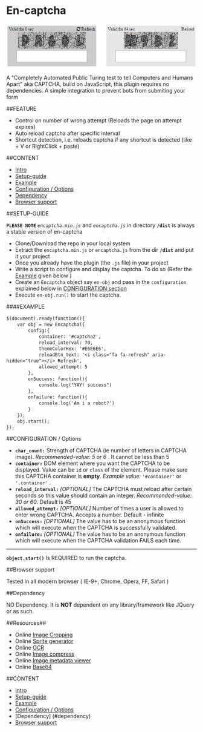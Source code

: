 <a name="intro"></a> 
# En-captcha 
![Image missing](https://github.com/SiddharthaChowdhury/enCAPTCHA/blob/master/img.webp)

A "Completely Automated Public Turing test to tell Computers and Humans Apart" aka CAPTCHA, build on JavaScript, this plugin requires no dependencies. A simple integration to prevent bots from submiting your form

##FEATURE

- Control on number of wrong attempt (Reloads the page on attempt expires)
- Auto reload captcha after specific interval
- Shortcut detection, i.e. reloads captcha if any shortcut is detected (like <ctrl> + V or RightClick + paste)

##CONTENT

- [Intro](#intro)
- [Setup-guide](#setup)
- [Example](#example) 
- [Configuration / Options](#CONFIGURATION)
- [Dependency](#dependency)
- [Browser support](#browser) 


<a name="setup"></a>
##SETUP-GUIDE 

**`PLEASE NOTE`** *`encaptcha.min.js`* and *`encaptcha.js`* in directory **`/dist`** is always a stable version of en-captcha

- Clone/Download the repo in your local system
- Extract the `encaptcha.min.js` or `encaptcha.js` from the dir **`/dist`** and put it your project
- Once you already have the plugin (the `.js` file) in your project
- Write a script to configure and display the captcha. To do so (Refer the  [Example](#example) given below )   
- Create an `Encaptcha` object say `en-obj` and pass in the `configuration` explained below in [CONFIGURATION section](#CONFIGURATION)
- Execute `en-obj.run()` to start the captcha.

<a name="example"></a>
####EXAMPLE 
	
	$(document).ready(function(){
		var obj = new Encaptcha({
			config:{
				container: '#captcha2',
				reload_interval: 70,
				themeColorHex: '#E6E6E6',
				reloadBtn_text: '<i class="fa fa-refresh" aria-hidden="true"></i> Refresh',
				allowed_attempt: 5
			},
			onSuccess: function(){
				console.log("YAY! success")
			},
			onFailure: function(){
				console.log('Am i a robot?')
			}
		});
		obj.start();
	});		

<a name="CONFIGURATION"></a>
##CONFIGURATION / Options 

* **`char_count:`** Strength of CAPTCHA (ie number of letters in CAPTCHA image). *Recommended-value: 5 or 6* . It cannot be less than 5
* **`container:`**  DOM element where you want the CAPTCHA to be displayed. Value can be `id` or `class` of the element. Please make sure this CAPTCHA container is **empty**.  *Example value:* `'#container'` or `'.container'` .  
* **`reload_interval:`** *[OPTIONAL]* The CAPTCHA must reload after certain seconds so this value should contain an integer. *Recommended-value: 30 or 60*. Default is 45
* **`allowed_attempt:`** *[OPTIONAL]* Number of times a user is allowed to enter wrong CAPTCHA. Accepts a number. Default - infinite
* **`onSuccess:`**  *[OPTIONAL]* The value has to be an anonymous function which will execute when the CAPTCHA is successfully validated.
* **`onfailure:`**  *[OPTIONAL]* The value has to be an anonymous function which will execute when the CAPTCHA validation FAILS each time.

---------------------------------------------------

**`object.start()`** Is REQUIRED to run the captcha.

<a name="browser"></a>
##Browser support 

Tested in all modern browser ( IE-9+, Chrome, Opera, FF, Safari )

<a name="dependency"></a>
##Dependency

NO Dependency. It is **NOT** dependent on any library/framework like JQuery or as such.

##Resources##

- Online [Image Cropping](http://croppiconline.com/en)
- Online [Sprite generator](https://www.leshylabs.com/apps/sstool)
- Online [OCR](http://www.ocrconvert.com/)
- Online [Image compress](http://optimizilla.com)
- Online [Image metadata viewer](http://regex.info/exif.cgi)
- Online [Base64](http://jsfiddle.net/handtrix/xztfbx1m/)
 
##CONTENT

- [Intro](#intro)
- [Setup-guide](#setup)
- [Example](#example) 
- [Configuration / Options](#CONFIGURATION)
- [Dependency] (#dependency)
- [Browser support](#browser) 
